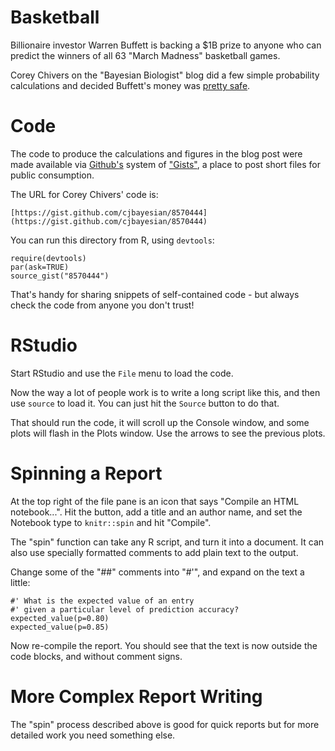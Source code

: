 Basketball
==========

Billionaire investor Warren Buffett is backing a $1B prize to 
anyone who can predict the winners of all 63 "March Madness"
basketball games.

Corey Chivers on the "Bayesian Biologist" blog did a few simple probability
calculations and decided Buffett's money was [pretty safe](http://bayesianbiologist.com/2014/01/22/whats-warren-buffetts-1-billion-basketball-bet-worth/).

Code
====

The code to produce the calculations and figures in the blog post
were made available via [Github's](http://www.github.com) system
of ["Gists"](https://gist.github.com/), a place to post short files
for public consumption.

The URL for Corey Chivers' code is:

```
[https://gist.github.com/cjbayesian/8570444](https://gist.github.com/cjbayesian/8570444)
```

You can run this directory from R, using `devtools`:

```
require(devtools)
par(ask=TRUE)
source_gist("8570444")
```

That's handy for sharing snippets of self-contained code - but always check the
code from anyone you don't trust!


RStudio
=======

Start RStudio and use the `File` menu to load the code. 

Now the way a lot of people work is to write a long script like this, and then
use `source` to load it. You can just hit the `Source` button to do that.

That should run the code, it will scroll up the Console window, and some plots will 
flash in the Plots window. Use the arrows to see the previous plots.

Spinning a Report
=================

At the top right of the file pane is an icon that says "Compile an
HTML notebook...".  Hit the button, add a title and an author name,
and set the Notebook type to `knitr::spin` and hit "Compile".

The "spin" function can take any R script, and turn it into a document.
It can also use specially formatted comments to add plain text to the output.

Change some of the "##" comments into "#'", and expand on the text a little:

```
#' What is the expected value of an entry 
#' given a particular level of prediction accuracy?
expected_value(p=0.80)
expected_value(p=0.85)
```

Now re-compile the report. You should see that the text is now outside the code blocks, and without
comment signs.

More Complex Report Writing
===========================

The "spin" process described above is good for quick reports but for more detailed work you need
something else.

